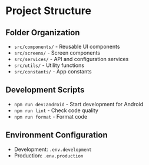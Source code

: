 # Project Structure

## Folder Organization
- `src/components/` - Reusable UI components
- `src/screens/` - Screen components
- `src/services/` - API and configuration services
- `src/utils/` - Utility functions
- `src/constants/` - App constants

## Development Scripts
- `npm run dev:android` - Start development for Android
- `npm run lint` - Check code quality
- `npm run format` - Format code

## Environment Configuration
- Development: `.env.development`
- Production: `.env.production`